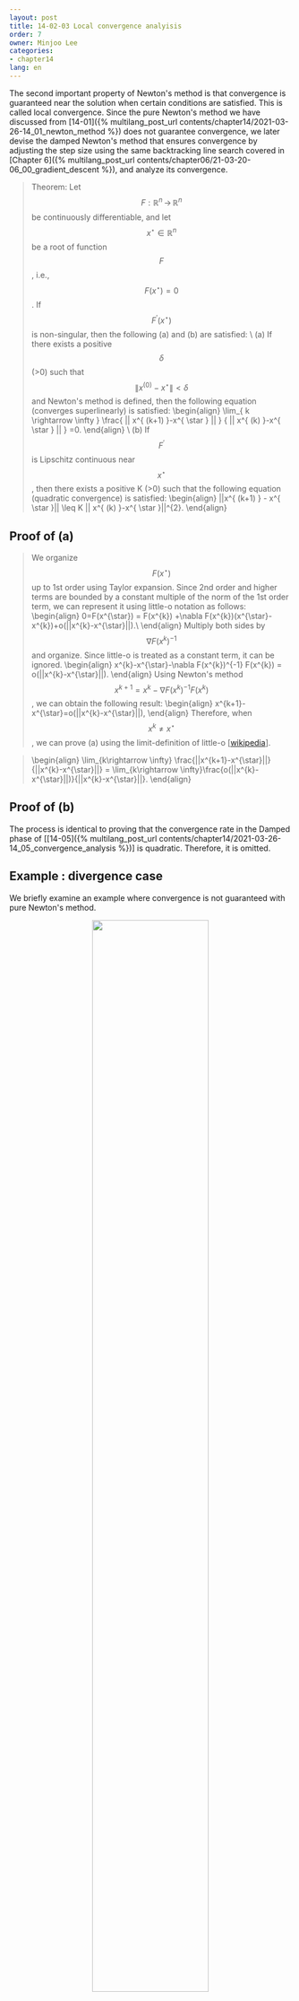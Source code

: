 ```yaml
---
layout: post
title: 14-02-03 Local convergence analyisis
order: 7
owner: Minjoo Lee
categories:
- chapter14
lang: en
---
```

<script type="text/x-mathjax-config">
MathJax.Hub.Config({
});
</script>

The second important property of Newton's method is that convergence is guaranteed near the solution when certain conditions are satisfied. This is called local convergence. Since the pure Newton's method we have discussed from [14-01]({% multilang_post_url contents/chapter14/2021-03-26-14_01_newton_method %}) does not guarantee convergence, we later devise the damped Newton's method that ensures convergence by adjusting the step size using the same backtracking line search covered in [Chapter 6]({% multilang_post_url contents/chapter06/21-03-20-06_00_gradient_descent %}), and analyze its convergence.


>Theorem: Let $$F : \mathbb{R}^{n}\, \rightarrow  \, \mathbb{R}^{n}$$ be continuously differentiable, and let $$x^{\star} \in \mathbb{R}^{n}$$ be a root of function $$F$$, i.e., $$F(x^{\star})=0$$.
>If $$F^{'}(x^{\star})$$ is non-singular, then the following (a) and (b) are satisfied: \\
>(a) If there exists a positive $$\delta$$ (>0) such that $$\| x^{(0)}-x^{\star} \|<\delta$$ and Newton's method is defined, then the following equation (converges superlinearly) is satisfied:
>\begin{align}
>\lim_{ k \rightarrow \infty } \frac{ \|\| x^{ (k+1) }-x^{ \star } \|\| } { \|\| x^{ (k) }-x^{ \star } \|\| } =0.
>\end{align} \\
>(b) If $$F^{'}$$ is Lipschitz continuous near $$x^{\star}$$, then there exists a positive K (>0) such that the following equation (quadratic convergence) is satisfied:
>\begin{align}
>\|\|x^{ (k+1) } - x^{ \star }\|\| \leq K \|\| x^{ (k) }-x^{ \star }\|\|^{2}.
>\end{align}

## Proof of (a)
>We organize $$F(x^{\star})$$ up to 1st order using Taylor expansion. Since 2nd order and higher terms are bounded by a constant multiple of the norm of the 1st order term, we can represent it using little-o notation as follows:
>\begin{align}
>0=F(x^{\star}) = F(x^{k}) +\nabla F(x^{k})(x^{\star}-x^{k})+o(\|\|x^{k}-x^{\star}\|\|).\\
>\end{align}
>Multiply both sides by $$\nabla F(x^{k})^{-1}$$ and organize. Since little-o is treated as a constant term, it can be ignored.
>\begin{align}
>x^{k}-x^{\star}-\nabla F(x^{k})^{-1} F(x^{k}) = o(\|\|x^{k}-x^{\star}\|\|).
>\end{align}
>Using Newton's method $$x^{k+1}=x^{k}-\nabla F(x^{k})^{-1}F(x^{k})$$, we can obtain the following result:
>\begin{align}
>x^{k+1}-x^{\star}=o(\|\|x^{k}-x^{\star}\|\|),
>\end{align}
>Therefore, when $$x^{k} \neq x^{\star}$$, we can prove (a) using the limit-definition of little-o [[wikipedia](https://en.wikipedia.org/wiki/Big_O_notation)].

>\begin{align}
>\lim_{k\rightarrow \infty} \frac{\|\|x^{k+1}-x^{\star}\|\|}{\|\|x^{k}-x^{\star}\|\|} = \lim_{k\rightarrow \infty}\frac{o(\|\|x^{k}-x^{\star}\|\|)}{\|\|x^{k}-x^{\star}\|\|}.
>\end{align}

## Proof of (b)
The process is identical to proving that the convergence rate in the Damped phase of [[14-05]({% multilang_post_url contents/chapter14/2021-03-26-14_05_convergence_analysis %})] is quadratic. Therefore, it is omitted.

## Example : divergence case
We briefly examine an example where convergence is not guaranteed with pure Newton's method.

<figure class="image" style="align: center;">
<p align="center">
 <img src="{{ site.baseurl }}/img/chapter_img/chapter14/1_.png" alt="" width="70%" height="70%">
 <figcaption style="text-align: center;">[Fig 1] pure Newton's method applied on root finding : divergence case </figcaption>
</p>
</figure>

[image-link](https://slideplayer.com/slide/4998677/)

As shown in the figure, depending on the initial point $$x_0$$, the solution can diverge.
